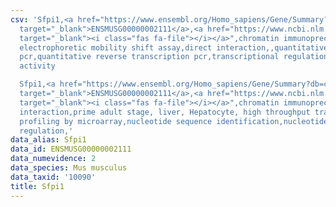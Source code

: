 ```yaml
---
csv: 'Sfpi1,<a href="https://www.ensembl.org/Homo_sapiens/Gene/Summary?db=core;g=ENSMUSG00000002111"
  target="_blank">ENSMUSG00000002111</a>,<a href="https://www.ncbi.nlm.nih.gov/pubmed/24504023"
  target="_blank"><i class="fas fa-file"></i></a>",chromatin immunoprecipitation assay,
  electrophoretic mobility shift assay,direct interaction,,quantitative reverse transcription
  pcr,quantitative reverse transcription pcr,transcriptional regulation,up-regulates
  activity

  Sfpi1,<a href="https://www.ensembl.org/Homo_sapiens/Gene/Summary?db=core;g=ENSMUSG00000002111"
  target="_blank">ENSMUSG00000002111</a>,<a href="https://www.ncbi.nlm.nih.gov/pubmed/23834426"
  target="_blank"><i class="fas fa-file"></i></a>",chromatin immunoprecipitation assay,direct
  interaction,prime adult stage, liver, Hepatocyte, high throughput transcription
  profiling by microarray,nucleotide sequence identification,nucleotide sequence identification,transcriptional
  regulation,'
data_alias: Sfpi1
data_id: ENSMUSG00000002111
data_numevidence: 2
data_species: Mus musculus
data_taxid: '10090'
title: Sfpi1
---
```

